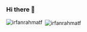 ### Hi there 👋

<p><img align="left" src="https://github-readme-stats.vercel.app/api/top-langs?username=irfanrahmatf&show_icons=true&locale=en&layout=compact" alt="irfanrahmatf" /></p>

<p>&nbsp;<img align="center" src="https://github-readme-stats.vercel.app/api?username=irfanrahmatf&show_icons=true&locale=en" alt="irfanrahmatf" /></p>



